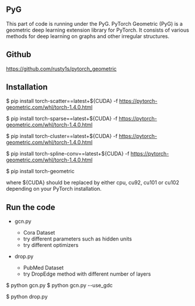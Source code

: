 ## PyG
This part of code is running under the PyG.
PyTorch Geometric (PyG) is a geometric deep learning extension library for PyTorch.
It consists of various methods for deep learning on graphs and other irregular structures.

## Github
https://github.com/rusty1s/pytorch_geometric

## Installation
$ pip install torch-scatter==latest+${CUDA} -f https://pytorch-geometric.com/whl/torch-1.4.0.html

$ pip install torch-sparse==latest+${CUDA} -f https://pytorch-geometric.com/whl/torch-1.4.0.html

$ pip install torch-cluster==latest+${CUDA} -f https://pytorch-geometric.com/whl/torch-1.4.0.html

$ pip install torch-spline-conv==latest+${CUDA} -f https://pytorch-geometric.com/whl/torch-1.4.0.html

$ pip install torch-geometric

where ${CUDA} should be replaced by either cpu, cu92, cu101 or cu102 depending on your PyTorch installation.

## Run the code

- gcn.py
    - Cora Dataset
    - try different parameters such as hidden units
    - try different optimizers
    
- drop.py
    - PubMed Dataset
    - try DropEdge method with different number of layers

$ python gcn.py
$ python gcn.py --use_gdc

$ python drop.py